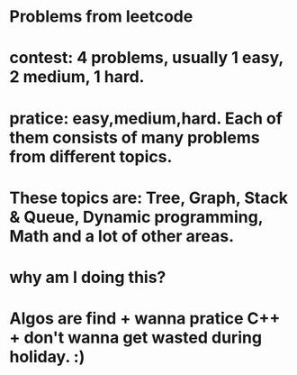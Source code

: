 # Problems from leetcode

# contest: 4 problems, usually 1 easy, 2 medium, 1 hard.

# pratice: easy,medium,hard. Each of them consists of many problems from different topics.
# These topics are: Tree, Graph, Stack & Queue, Dynamic programming, Math and a lot of other areas.

# why am I doing this?

# Algos are find + wanna pratice C++ + don't wanna get wasted during holiday. :)
